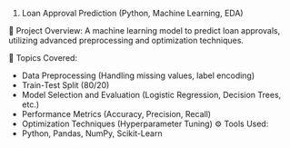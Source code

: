 1. Loan Approval Prediction (Python, Machine Learning, EDA)

📝 Project Overview:
A machine learning model to predict loan approvals, utilizing advanced preprocessing and optimization techniques.

📂 Topics Covered:
- Data Preprocessing (Handling missing values, label encoding)
- Train-Test Split (80/20)
- Model Selection and Evaluation (Logistic Regression, Decision Trees, etc.)
- Performance Metrics (Accuracy, Precision, Recall)
- Optimization Techniques (Hyperparameter Tuning)
⚙️ Tools Used:
- Python, Pandas, NumPy, Scikit-Learn

